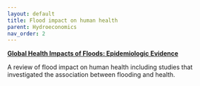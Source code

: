 ```yaml
---
layout: default
title: Flood impact on human health
parent: Hydroeconomics
nav_order: 2
---
```


__[Global Health Impacts of Floods: Epidemiologic Evidence](https://academic.oup.com/epirev/article/27/1/36/520815?login=false)__

A review of flood impact on human health including studies that investigated the association between flooding and health.
